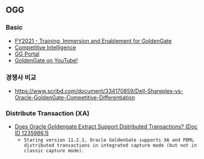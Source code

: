 ## OGG
### Basic
* [FY2021 - Training, Immersion and Enablement for GoldenGate](https://confluence.oraclecorp.com/confluence/display/GGProducts/FY2021+-+Training%2C+Immersion+and+Enablement+for+GoldenGate)
* [Competitive Intelligence](https://salescentral.oracle.com/SCPortal/index.html?root=offeringDetails%2F50655)
* [GG Portal](https://database.us.oracle.com/database/f?p=781:2:128983707329089:::2:P2_ID:43721586308052390936481510980055600709)
* [GoldenGate on YouTube!](https://www.youtube.com/channel/UCQZN-1TrusmKNLgJbq5SxNQ)
### 경쟁사 비교
* https://www.scribd.com/document/334170859/Dell-Shareplex-vs-Oracle-GoldenGate-Competitive-Differentiation

### Distribute Transaction (XA)
* [Does Oracle Goldengate Extract Support Distributed Transactions? (Doc ID 1235986.1)](https://support.oracle.com/epmos/faces/SearchDocDisplay?_adf.ctrl-state=149gwwhowu_4&_afrLoop=988868350810293)
  *  ``Staring version 11.2.1, Oracle GoldenGate supports XA and PDML distributed transactions in integrated capture mode (but not in classic capture mode). ``
<!--
<pre>
  Required Patches
   – 11.2.0.3.x
       11.2.0.3 Database specific bundle patch for Integrated Extract 11.2.x
      (Doc ID 1411356.1)
       This is a REQUIRED bundled patch for 11.2.0.3 - Integrated Extract
      cannot run without having this OGG/RDBMS bundled patch installed.
       Recommended Patches
   – 11.2.0.4 and 12.1.0.1
       Oracle GoldenGate -- Oracle RDBMS Server Recommended Patches
      (Doc ID 1557031.1)
<pre>
-->
